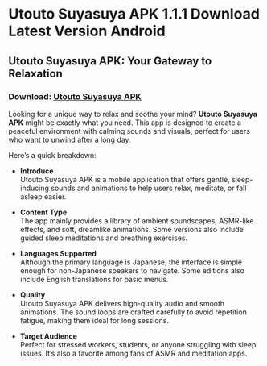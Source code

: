 ﻿# Utouto Suyasuya APK 1.1.1 Download Latest Version Android
## Utouto Suyasuya APK: Your Gateway to Relaxation
### Download: [Utouto Suyasuya APK](https://utouto-suyasuya.apkmodjoy.org/)
Looking for a unique way to relax and soothe your mind? **Utouto Suyasuya APK** might be exactly what you need. This app is designed to create a peaceful environment with calming sounds and visuals, perfect for users who want to unwind after a long day.

Here’s a quick breakdown:

-   **Introduce**  
    Utouto Suyasuya APK is a mobile application that offers gentle, sleep-inducing sounds and animations to help users relax, meditate, or fall asleep easier.
    
-   **Content Type**  
    The app mainly provides a library of ambient soundscapes, ASMR-like effects, and soft, dreamlike animations. Some versions also include guided sleep meditations and breathing exercises.
    
-   **Languages Supported**  
    Although the primary language is Japanese, the interface is simple enough for non-Japanese speakers to navigate. Some editions also include English translations for basic menus.
    
-   **Quality**  
    Utouto Suyasuya APK delivers high-quality audio and smooth animations. The sound loops are crafted carefully to avoid repetition fatigue, making them ideal for long sessions.
    
-   **Target Audience**  
    Perfect for stressed workers, students, or anyone struggling with sleep issues. It’s also a favorite among fans of ASMR and meditation apps.
